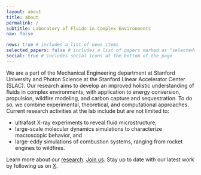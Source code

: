 ```yaml
---
layout: about
title: about
permalink: /
subtitle: Laboratory of Fluids in Complex Environments
nav: false

news: true # includes a list of news items
selected_papers: false # includes a list of papers marked as "selected={true}"
social: true # includes social icons at the bottom of the page
---
```


<!-- Write your biography here. Tell the world about yourself. Link to your favorite [subreddit](http://reddit.com). You can put a picture in, too. The code is already in, just name your picture `prof_pic.jpg` and put it in the `img/` folder.

Put your address / P.O. box / other info right below your picture. You can also disable any of these elements by editing `profile` property of the YAML header of your `_pages/about.md`. Edit `_bibliography/papers.bib` and Jekyll will render your [publications page](/al-folio/publications/) automatically.

Link to your social media connections, too. This theme is set up to use [Font Awesome icons](https://fontawesome.com/) and [Academicons](https://jpswalsh.github.io/academicons/), like the ones below. Add your Facebook, Twitter, LinkedIn, Google Scholar, or just disable all of them. -->

We are a part of the Mechanical Engineering department at Stanford University and Photon Science at the Stanford Linear Accelerator Center (SLAC). Our research aims to develop an improved holistic understanding of fluids in complex environments, with application to energy conversion, propulsion, wildfire modeling, and carbon capture and sequestration. To do so, we combine experimental, theoretical, and computational approaches. Current research activities at the lab include but are not limited to:

- ultrafast X-ray experiments to reveal fluid microstructure,
- large-scale molecular dynamics simulations to characterize macroscopic behavior, and
- large-eddy simulations of combustion systems, ranging from rocket engines to wildfires.

Learn more about our [research](/research). [Join us](/contact). Stay up to date with our latest work by following us on [X](https://twitter.com/fxlabstanford). 

